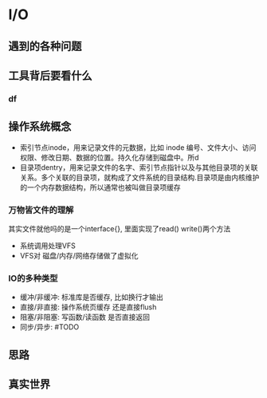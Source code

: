 # I/O

## 遇到的各种问题

## 工具背后要看什么

### df




## 操作系统概念

- 索引节点inode，用来记录文件的元数据，比如 inode 编号、文件大小、访问权限、修改日期、数据的位置。持久化存储到磁盘中。所d
- 目录项dentry，用来记录文件的名字、索引节点指针以及与其他目录项的关联关系。多个关联的目录项，就构成了文件系统的目录结构.目录项是由内核维护的一个内存数据结构，所以通常也被叫做目录项缓存


### 万物皆文件的理解
其实文件就他吗的是一个interface{}, 里面实现了read() write()两个方法
- 系统调用处理VFS
- VFS对 磁盘/内存/网络存储做了虚拟化

### IO的多种类型
- 缓冲/非缓冲: 标准库是否缓存, 比如换行才输出
- 直接/非直接: 操作系统页缓存 还是直接flush
- 阻塞/非阻塞: 写函数/读函数 是否直接返回
- 同步/异步: #TODO

###


## 思路

## 真实世界